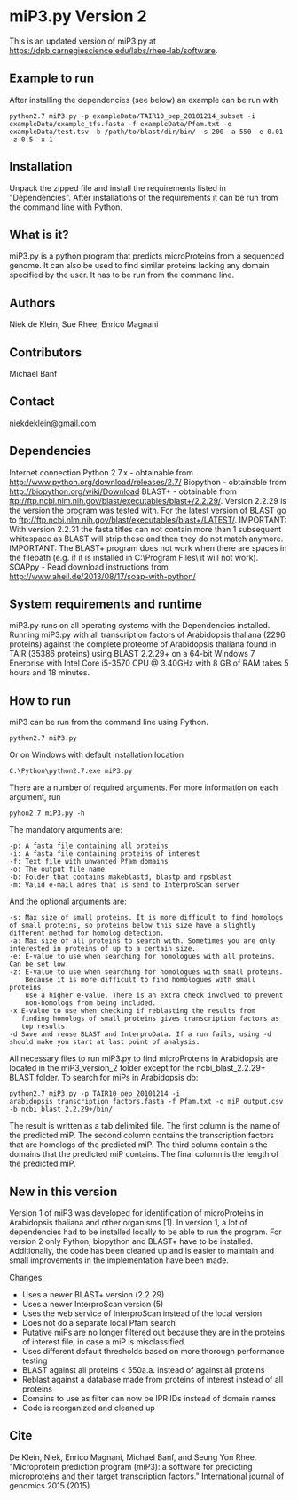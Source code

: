 miP3.py Version 2
=================

This is an updated version of miP3.py at https://dpb.carnegiescience.edu/labs/rhee-lab/software. 

Example to run
--------------
After installing the dependencies (see below) an example can be run with

	python2.7 miP3.py -p exampleData/TAIR10_pep_20101214_subset -i exampleData/example_tfs.fasta -f exampleData/Pfam.txt -o exampleData/test.tsv -b /path/to/blast/dir/bin/ -s 200 -a 550 -e 0.01 -z 0.5 -x 1

Installation
-----------
Unpack the zipped file and install the requirements listed in "Dependencies". After installations of the requirements it can be run from the command line with Python. 

What is it?
-----------
miP3.py is a python program that predicts microProteins from a sequenced genome. It can also be used to find similar proteins lacking any domain specified by the user. It has to be run from the command line.

Authors
-------
Niek de Klein, Sue Rhee, Enrico Magnani

Contributors
------------
Michael Banf

Contact
------
niekdeklein@gmail.com

Dependencies
------------
Internet connection
Python 2.7.x - obtainable from http://www.python.org/download/releases/2.7/ 
Biopython - obtainable from http://biopython.org/wiki/Download 
BLAST+ - obtainable from
ftp://ftp.ncbi.nlm.nih.gov/blast/executables/blast+/2.2.29/. Version 2.2.29 is the version the program was tested with. For the latest version of BLAST go to ftp://ftp.ncbi.nlm.nih.gov/blast/executables/blast+/LATEST/. 
IMPORTANT: With version 2.2.31 the fasta titles can not contain more than 1 subsequent whitespace as BLAST will strip these and then they do not match anymore. 
IMPORTANT: The BLAST+ program does not work when there are spaces in the filepath (e.g. if it is installed in C:\Program Files\ it will not work).
SOAPpy - Read download instructions from http://www.aheil.de/2013/08/17/soap-with-python/


System requirements and runtime
-------------------------------
miP3.py runs on all operating systems with the Dependencies installed.
Running miP3.py with all transcription factors of Arabidopsis thaliana (2296 proteins) against the complete proteome of Arabidopsis thaliana found in TAIR (35386 proteins) using BLAST 2.2.29+ on a 64-bit Windows 7 Enerprise with Intel Core i5-3570 CPU @ 3.40GHz with 8 GB of RAM takes 5 hours and 18 minutes. 


How to run
----------
miP3 can be run from the command line using Python. 

    python2.7 miP3.py

Or on Windows with default installation location

    C:\Python\python2.7.exe miP3.py

There are a number of required arguments. For more information on each argument, run

    pyhon2.7 miP3.py -h

The mandatory arguments are:

    -p: A fasta file containing all proteins 
    -i: A fasta file containing proteins of interest 
    -f: Text file with unwanted Pfam domains 
    -o: The output file name 
    -b: Folder that contains makeblastd, blastp and rpsblast
    -m: Valid e-mail adres that is send to InterproScan server

And the optional arguments are:

    -s: Max size of small proteins. It is more difficult to find homologs of small proteins, so proteins below this size have a slightly different method for homolog detection.  
    -a: Max size of all proteins to search with. Sometimes you are only interested in proteins of up to a certain size. 
    -e: E-value to use when searching for homologues with all proteins. Can be set low. 
    -z: E-value to use when searching for homologues with small proteins. 
        Because it is more difficult to find homologues with small proteins, 
        use a higher e-value. There is an extra check involved to prevent 
        non-homologs from being included. 
    -x E-value to use when checking if reblasting the results from
       finding homologs of small proteins gives transcription factors as
       top results. 
    -d Save and reuse BLAST and InterproData. If a run fails, using -d should make you start at last point of analysis. 

All necessary files to run miP3.py to find microProteins in Arabidopsis are located in the miP3_version_2 folder except for the ncbi_blast_2.2.29+ BLAST folder. To search for miPs in Arabidopsis do: 

    python2.7 miP3.py -p TAIR10_pep_20101214 -i arabidopsis_transcription_factors.fasta -f Pfam.txt -o miP_output.csv -b ncbi_blast_2.2.29+/bin/
    
The result is written as a tab delimited file. The first column is the name of the predicted miP. The second column contains the transcription factors that are homologs of the predicted miP. The third column contain s the domains that the predicted miP contains. The final column is the length of the predicted miP.


New in this version
----------------
Version 1 of miP3 was developed for identification of microProteins in Arabidopsis thaliana and other organisms [1]. In version 1, a lot of dependencies had to be installed locally to be able to run the program. For version 2 only Python, biopython and BLAST+ have to be installed. Additionally, the code has been cleaned up and is easier to maintain and small improvements in the implementation have been made.

Changes:
- Uses a newer BLAST+ version (2.2.29)
- Uses a newer InterproScan version (5)
- Uses the web service of InterproScan instead of the local version
- Does not do a separate local Pfam search
- Putative miPs are no longer filtered out because they are in the proteins of interest file, in case a miP is misclassified.
- Uses different default thresholds based on more thorough performance testing
- BLAST against all proteins < 550a.a. instead of against all proteins
- Reblast against a database made from proteins of interest instead of all proteins
- Domains to use as filter can now be IPR IDs instead of domain names 
- Code is reorganized and cleaned up 


Cite
----
De Klein, Niek, Enrico Magnani, Michael Banf, and Seung Yon Rhee. "Microprotein prediction program (miP3): a software for predicting microproteins and their target transcription factors." International journal of genomics 2015 (2015).

